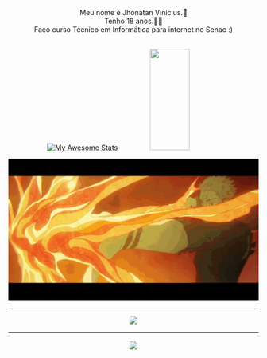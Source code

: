   <div align="center">
Meu nome é Jhonatan Vinicius.🙂 <br>
Tenho 18 anos.👍🏼<br>
Faço curso Técnico em Informática para internet no Senac  :)
  </div>
  <br>
<div align='center'> 

[![My Awesome Stats](https://awesome-github-stats.azurewebsites.net/user-stats/JhonatanDev132?cardType=octocat&theme=github-dark&preferLogin=false&Background=0D0D0D&Text=FFFFFF&Title=FFFFFF&Border=A6A6A6&Ring=F3FFDE)](https://git.io/awesome-stats-card)
<img width="40%" height="203px" src="https://github-readme-stats.vercel.app/api/top-langs/?username=JhonatanDev132&layout=compact&hide_border=false&border_color=A6A6A6&&title_color=FFFFFF&text_color=FFFFFF&bg_color=000000" />

<img  src="sukuna-shibuya-bad-ass-gif-v0-yjuslt2hsetb1.gif" width="600" height="auto">

<hr />

<p align="center">
  <a href="https://skillicons.dev">
    <img src="https://skillicons.dev/icons?i=css,html,nextjs,js,jquery,nodejs,php,github,firebase,figma,react,tailwind" />
  </a>

<hr />

  <img align="center" src="https://github-readme-activity-graph.vercel.app/graph?username=JhonatanDev132&point=ffffff&area_color=C77DFF&color=ffffff&custom_title=Jhonatan%20Vinicius%20Contribution%20Graph&line=ffffff&bg_color=0d1117&hide_border=true&area=true)" />
<!-- ![Ashutosh's github activity graph](https://github-readme-activity-graph.cyclic.app/graph?username=valeskamdev&point=9C55DF&area_color=C77DFF&color=00bfbf&custom_title=Valeska%20Marques%20Contribution%20Graph&line=5C0DA6&bg_color=161918&hide_border=true&area=true) -->
</p>
</div>

